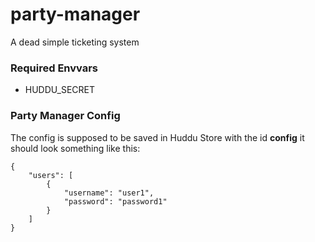 # party-manager

A dead simple ticketing system

### Required Envvars

- HUDDU_SECRET

### Party Manager Config

The config is supposed to be saved in Huddu Store with the id **config**
it should look something like this:

    {
        "users": [
            {
                "username": "user1",
                "password": "password1"
            }
        ]
    }